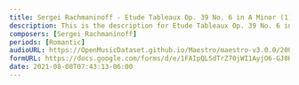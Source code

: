 ```yaml
---
title: Sergei Rachmaninoff - Etude Tableaux Op. 39 No. 6 in A Minor (1)
description: This is the description for Etude Tableaux Op. 39 No. 6 in A Minor by Sergei Rachmaninoff
composers: [Sergei Rachmaninoff]
periods: [Romantic]
audioURL: https://OpenMusicDataset.github.io/Maestro/maestro-v3.0.0/2008/MIDI-Unprocessed_09_R1_2008_01-05_ORIG_MID--AUDIO_09_R1_2008_wav--4.midi
formURL: https://docs.google.com/forms/d/e/1FAIpQLSdTrZ70jWI1AyjO6-GJ8K3mwTkXoAPBwZoZD0JGHjXfpAZvhQ/viewform
date: 2021-08-08T07:43:13-06:00
---
```

